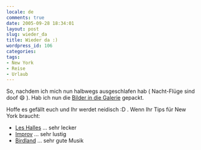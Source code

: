 ```yaml
---
locale: de
comments: true
date: 2005-09-28 18:34:01
layout: post
slug: wieder_da
title: Wieder da :)
wordpress_id: 106
categories:
tags:
- New York
- Reise
- Urlaub
---
```


So, nachdem ich mich nun halbwegs ausgeschlafen hab ( Nacht-Flüge sind doof :smile:
). Hab ich nun die [Bilder in die Galerie](http://www.flickr.com/photos/20371069@N00/sets/72157594529378264)
gepackt.

Hoffe es gefällt euch und Ihr werdet neidisch :D . Wenn Ihr Tips für New York
braucht:

  * [Les Halles](http://www.leshalles.net/ny_downtown.php) ... sehr lecker
  * [Improv](http://nyimprov.com/) ... sehr lustig
  * [Birdland](http://www.birdlandjazz.com/) ... sehr gute Musik

